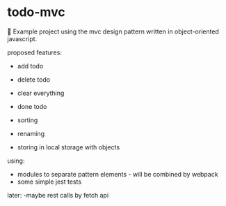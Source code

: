 # todo-mvc
💎  Example project using the mvc design pattern written in object-oriented javascript.


proposed features:
- add todo
- delete todo
- clear everything
- done todo
- sorting
- renaming

- storing in local storage with objects


using:
- modules to separate pattern elements - will be combined by webpack
- some simple jest tests

later:
-maybe rest calls by fetch api

